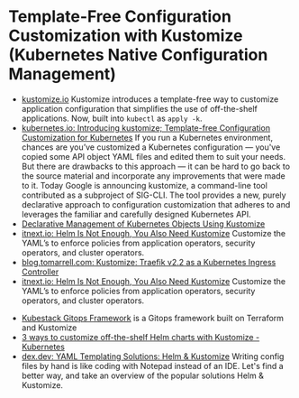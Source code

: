 # Template-Free Configuration Customization with Kustomize (Kubernetes Native Configuration Management)
- [kustomize.io](https://kustomize.io/) Kustomize introduces a template-free way to customize application configuration that simplifies the use of off-the-shelf applications. Now, built into ```kubectl``` as ```apply -k```.
- [kubernetes.io: Introducing kustomize; Template-free Configuration Customization for Kubernetes](https://kubernetes.io/blog/2018/05/29/introducing-kustomize-template-free-configuration-customization-for-kubernetes/) If you run a Kubernetes environment, chances are you’ve customized a Kubernetes configuration — you've copied some API object YAML files and edited them to suit your needs. But there are drawbacks to this approach — it can be hard to go back to the source material and incorporate any improvements that were made to it. Today Google is announcing kustomize, a command-line tool contributed as a subproject of SIG-CLI. The tool provides a new, purely declarative approach to configuration customization that adheres to and leverages the familiar and carefully designed Kubernetes API.
- [Declarative Management of Kubernetes Objects Using Kustomize](https://kubernetes.io/docs/tasks/manage-kubernetes-objects/kustomization/)
- [itnext.io: Helm Is Not Enough, You Also Need Kustomize](https://itnext.io/helm-is-not-enough-you-also-need-kustomize-82bae896816e) Customize the YAML’s to enforce policies from application operators, security operators, and cluster operators. 
- [blog.tomarrell.com: Kustomize: Traefik v2.2 as a Kubernetes Ingress Controller](https://blog.tomarrell.com/post/traefik_v2_on_kubernetes)
- [itnext.io: Helm Is Not Enough, You Also Need Kustomize](https://itnext.io/helm-is-not-enough-you-also-need-kustomize-82bae896816e) Customize the YAML’s to enforce policies from application operators, security operators, and cluster operators. 
* [Kubestack Gitops Framework](https://github.com/kbst/terraform-kubestack) is a Gitops framework built on Terraform and Kustomize
* [3 ways to customize off-the-shelf Helm charts with Kustomize - Kubernetes](https://tech.aabouzaid.com/2020/09/3-ways-to-customize-off-the-shelf-helm-charts-with-kustomize-kubernetes.html)
* [dex.dev: YAML Templating Solutions: Helm & Kustomize](https://www.dex.dev/dex-videos/templating-solutions) Writing config files by hand is like coding with Notepad instead of an IDE. Let's find a better way, and take an overview of the popular solutions Helm & Kustomize.